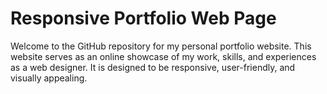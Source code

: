 # Responsive Portfolio Web Page

Welcome to the GitHub repository for my personal portfolio website. This website serves as an online showcase of my work, skills, and experiences as a web designer. It is designed to be responsive, user-friendly, and visually appealing.
